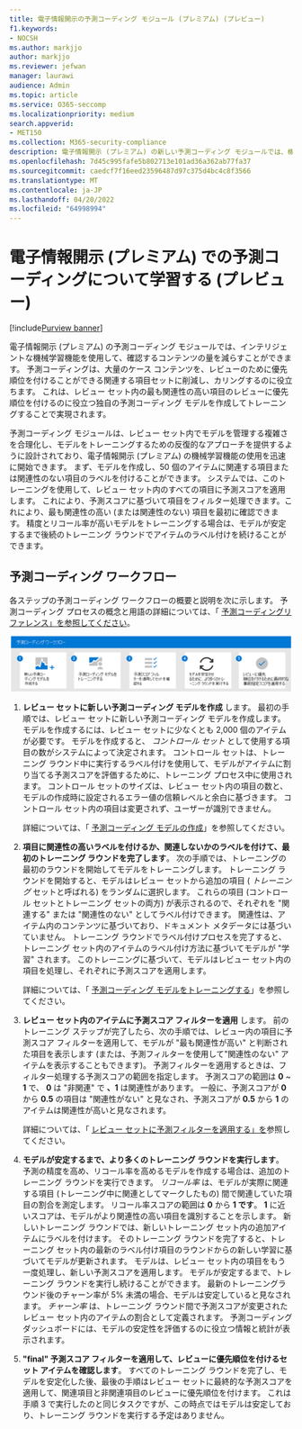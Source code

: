 ```yaml
---
title: 電子情報開示の予測コーディング モジュール (プレミアム) (プレビュー)
f1.keywords:
- NOCSH
ms.author: markjjo
author: markjjo
ms.reviewer: jefwan
manager: laurawi
audience: Admin
ms.topic: article
ms.service: O365-seccomp
ms.localizationpriority: medium
search.appverid:
- MET150
ms.collection: M365-security-compliance
description: 電子情報開示 (プレミアム) の新しい予測コーディング モジュールでは、機械学習を使用してレビュー セット内の項目を分析し、ケースまたは調査に関連する項目を予測します。
ms.openlocfilehash: 7d45c995fafe5b802713e101ad36a362ab77fa37
ms.sourcegitcommit: caedcf7f16eed23596487d97c375d4bc4c8f3566
ms.translationtype: MT
ms.contentlocale: ja-JP
ms.lasthandoff: 04/20/2022
ms.locfileid: "64998994"
---
```

# <a name="learn-about-predictive-coding-in-ediscovery-premium-preview"></a>電子情報開示 (プレミアム) での予測コーディングについて学習する (プレビュー)

[!include[Purview banner](../includes/purview-rebrand-banner.md)]

電子情報開示 (プレミアム) の予測コーディング モジュールでは、インテリジェントな機械学習機能を使用して、確認するコンテンツの量を減らすことができます。 予測コーディングは、大量のケース コンテンツを、レビューのために優先順位を付けることができる関連する項目セットに削減し、カリングするのに役立ちます。 これは、レビュー セット内の最も関連性の高い項目のレビューに優先順位を付けるのに役立つ独自の予測コーディング モデルを作成してトレーニングすることで実現されます。

予測コーディング モジュールは、レビュー セット内でモデルを管理する複雑さを合理化し、モデルをトレーニングするための反復的なアプローチを提供するように設計されており、電子情報開示 (プレミアム) の機械学習機能の使用を迅速に開始できます。 まず、モデルを作成し、50 個のアイテムに関連する項目または関連性のない項目のラベルを付けることができます。 システムでは、このトレーニングを使用して、レビュー セット内のすべての項目に予測スコアを適用します。 これにより、予測スコアに基づいて項目をフィルター処理できます。これにより、最も関連性の高い (または関連性のない) 項目を最初に確認できます。 精度とリコール率が高いモデルをトレーニングする場合は、モデルが安定するまで後続のトレーニング ラウンドでアイテムのラベル付けを続けることができます。  

## <a name="the-predictive-coding-workflow"></a>予測コーディング ワークフロー

各ステップの予測コーディング ワークフローの概要と説明を次に示します。 予測コーディング プロセスの概念と用語の詳細については、「 [予測コーディングリファレンス」を参照してください](predictive-coding-reference.md)。

![予測コーディング ワークフロー。](..\media\PredictiveCodingWorkflow.png)

1. **レビュー セットに新しい予測コーディング モデルを作成** します。 最初の手順では、レビュー セットに新しい予測コーディング モデルを作成します。 モデルを作成するには、レビュー セットに少なくとも 2,000 個のアイテムが必要です。 モデルを作成すると、 *コントロール セット* として使用する項目の数がシステムによって決定されます。 コントロール セットは、トレーニング ラウンド中に実行するラベル付けを使用して、モデルがアイテムに割り当てる予測スコアを評価するために、トレーニング プロセス中に使用されます。 コントロール セットのサイズは、レビュー セット内の項目の数と、モデルの作成時に設定されるエラー値の信頼レベルと余白に基づきます。 コントロール セット内の項目は変更されず、ユーザーが識別できません。

   詳細については、「 [予測コーディング モデルの作成](predictive-coding-create-model.md)」を参照してください。

2. **項目に関連性の高いラベルを付けるか、関連しないかのラベルを付けて、最初のトレーニング ラウンドを完了します**。 次の手順では、トレーニングの最初のラウンドを開始してモデルをトレーニングします。 トレーニング ラウンドを開始すると、モデルはレビュー セットから追加の項目 ( *トレーニング* セットと呼ばれる) をランダムに選択します。 これらの項目 (コントロール セットとトレーニング セットの両方) が表示されるので、それぞれを "関連する" または "関連性のない" としてラベル付けできます。 関連性は、アイテム内のコンテンツに基づいており、ドキュメント メタデータには基づいていません。 トレーニング ラウンドでラベル付けプロセスを完了すると、トレーニング セット内のアイテムのラベル付け方法に基づいてモデルが "学習" されます。 このトレーニングに基づいて、モデルはレビュー セット内の項目を処理し、それぞれに予測スコアを適用します。

   詳細については、「 [予測コーディング モデルをトレーニングする](predictive-coding-train-model.md)」を参照してください。

3. **レビュー セット内のアイテムに予測スコア フィルターを適用** します。 前のトレーニング ステップが完了したら、次の手順では、レビュー内の項目に予測スコア フィルターを適用して、モデルが "最も関連性が高い" と判断された項目を表示します (または、予測フィルターを使用して"関連性のない" アイテムを表示することもできます)。 予測フィルターを適用するときは、フィルター処理する予測スコアの範囲を指定します。 予測スコアの範囲は **0** ~ **1** で、 **0** は "非関連" で **、1** は関連性があります。 一般に、予測スコアが **0** から **0.5** の項目は "関連性がない" と見なされ、予測スコアが **0.5** から **1** のアイテムは関連性が高いと見なされます。

   詳細については、「 [レビュー セットに予測フィルターを適用する」を](predictive-coding-apply-prediction-filter.md)参照してください。

4. **モデルが安定するまで、より多くのトレーニング ラウンドを実行します**。 予測の精度を高め、リコール率を高めるモデルを作成する場合は、追加のトレーニング ラウンドを実行できます。 *リコール率* は、モデルが実際に関連する項目 (トレーニング中に関連としてマークしたもの) 間で関連していた項目の割合を測定します。 リコール率スコアの範囲は **0** から **1 です**。 **1** に近いスコアは、モデルがより関連性の高い項目を識別することを示します。 新しいトレーニング ラウンドでは、新しいトレーニング セット内の追加アイテムにラベルを付けます。 そのトレーニング ラウンドを完了すると、トレーニング セット内の最新のラベル付け項目のラウンドからの新しい学習に基づいてモデルが更新されます。 モデルは、レビュー セット内の項目をもう一度処理し、新しい予測スコアを適用します。 モデルが安定するまで、トレーニング ラウンドを実行し続けることができます。 最新のトレーニングラウンド後のチャーン率が 5% 未満の場合、モデルは安定していると見なされます。 *チャーン率* は、トレーニング ラウンド間で予測スコアが変更されたレビュー セット内のアイテムの割合として定義されます。 予測コーディング ダッシュボードには、モデルの安定性を評価するのに役立つ情報と統計が表示されます。

5. **"final" 予測スコア フィルターを適用して、レビューに優先順位を付けるセット アイテムを確認します**。 すべてのトレーニング ラウンドを完了し、モデルを安定化した後、最後の手順はレビュー セットに最終的な予測スコアを適用して、関連項目と非関連項目のレビューに優先順位を付けます。 これは手順 3 で実行したのと同じタスクですが、この時点ではモデルは安定しており、トレーニング ラウンドを実行する予定はありません。
